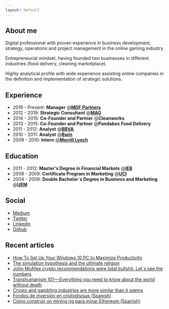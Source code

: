 ```yaml
---
layout: default
---
```


## About me

Digital professional with proven experience in business development, strategy, operations and project management in the online gaming industry. 

Entrepreneurial mindset, having founded two businesses in different industries (food delivery, cleaning marketplace). 

Highly analytical profile with wide experience assisting online companies in the definition and implementation of strategic solutions.

## Experience
- 2019 - Present: **Manager** @[**MDF Partners**](https://www.mdfpartners.com/)
- 2012 - 2019: **Strategic Consultant** @[**MAG**](https://mag-ca.it/)
- 2014 - 2015: **Co-Founder and Partner**  @**Cleanworks**
- 2013 - 2015: **Co-Founder and Partner** @**Pandabox Food Delivery**
- 2011 - 2012: **Analyst** @[**BBVA**](https://www.bbva.com)
- 2010 - 2011: **Analyst** @[**Bwin**](https://www.bwin.com)
- 2009 - 2010: **Intern** @[**Merrill Lynch**](https://www.ml.com/)


## Education
- 2011 - 2012: **Master's Degree in Financial Markets** @[**IEB**](https://www.ieb.es/)
- 2008 - 2009: **Certificate Program in Marketing** @[**UCI**](https://uci.edu/)
- 2004 - 2009: **Double Bachelor´s Degree in Business and Marketing** @[**UEM**](https://universidadeuropea.es/en)


## Social

- [Medium](https://medium.com/@mariochamorro)
- [Twitter](https://twitter.com/MarioChamorro)
- [Linkedin](https://www.linkedin.com/in/mariochamorroacosta/)
- [Github](https://github.com/mario-chamorro)


## Recent articles
- [How To Set Up Your Windows 10 PC to Maximize Productivity](https://medium.com/better-humans/how-to-set-up-your-windows-10-pc-to-maximize-productivity-c20f4d6a3047)
- [The simulation hypothesis and the ultimate religion](https://medium.com/hackernoon/the-simulation-hypothesis-and-the-ultimate-religion-3aa61b12c034)
- [John McAfee crypto recommendations were total bullshit. Let´s see the numbers](https://medium.com/@mariochamorro/john-mcafee-crypto-recommendations-were-total-bullshit-let-s-see-the-numbers-2c59e88b64f5)
- [Transhumanism 101 — Everything you need to know about the world without death](https://medium.com/@mariochamorro/transhumanism-101-everything-you-need-to-know-about-the-world-without-death-41cf11d264f9)
- [Crypto and gambling industries are more similar than it seems
](https://hackernoon.com/crypto-and-gambling-industries-are-more-similar-than-it-seems-928184f002fa)
- [Fondos de inversión en criptodivisas (Spanish)
](https://medium.com/@mariochamorro/fondos-de-inversi%C3%B3n-en-criptodivisas-f8090cab4e7)
- [Cómo construir un mining rig para minar Ethereum (Spanish)
](https://medium.com/@mariochamorro/c%C3%B3mo-construir-un-mining-rig-para-minar-ethereum-10b4f7b4025e)
 

